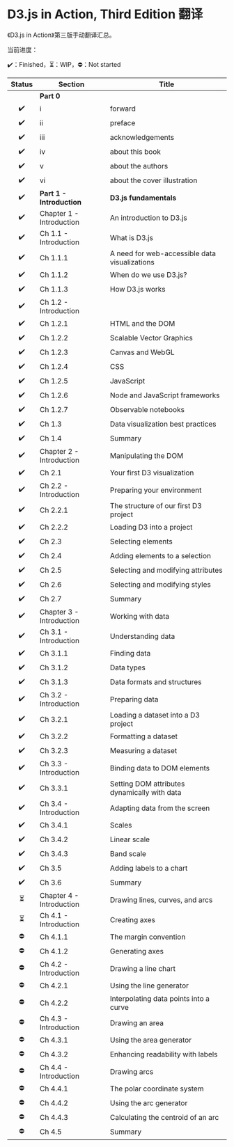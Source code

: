 # D3.js in Action, Third Edition 翻译

《D3.js in Action》第三版手动翻译汇总。

当前进度：

:heavy_check_mark:：Finished，:hourglass_flowing_sand:：WIP，:no_entry:：Not started

|          Status          | Section                   | Title                                         |
| :----------------------: | ------------------------- | --------------------------------------------- |
|                          | **Part 0**                |                                               |
|    :heavy_check_mark:    | i                         | forward                                       |
|    :heavy_check_mark:    | ii                        | preface                                       |
|    :heavy_check_mark:    | iii                       | acknowledgements                              |
|    :heavy_check_mark:    | iv                        | about this book                               |
|    :heavy_check_mark:    | v                         | about the authors                             |
|    :heavy_check_mark:    | vi                        | about the cover illustration                  |
|    :heavy_check_mark:    | **Part 1 - Introduction** | **D3.js fundamentals**                        |
|    :heavy_check_mark:    | Chapter 1 - Introduction  | An introduction to D3.js                      |
|    :heavy_check_mark:    | Ch 1.1 - Introduction     | What is D3.js                                 |
|    :heavy_check_mark:    | Ch 1.1.1                  | A need for web-accessible data visualizations |
|    :heavy_check_mark:    | Ch 1.1.2                  | When do we use D3.js?                         |
|    :heavy_check_mark:    | Ch 1.1.3                  | How D3.js works                               |
|    :heavy_check_mark:    | Ch 1.2 - Introduction     |                                               |
|    :heavy_check_mark:    | Ch 1.2.1                  | HTML and the DOM                              |
|    :heavy_check_mark:    | Ch 1.2.2                  | Scalable Vector Graphics                      |
|    :heavy_check_mark:    | Ch 1.2.3                  | Canvas and WebGL                              |
|    :heavy_check_mark:    | Ch 1.2.4                  | CSS                                           |
|    :heavy_check_mark:    | Ch 1.2.5                  | JavaScript                                    |
|    :heavy_check_mark:    | Ch 1.2.6                  | Node and JavaScript frameworks                |
|    :heavy_check_mark:    | Ch 1.2.7                  | Observable notebooks                          |
|    :heavy_check_mark:    | Ch 1.3                    | Data visualization best practices             |
|    :heavy_check_mark:    | Ch 1.4                    | Summary                                       |
|    :heavy_check_mark:    | Chapter 2 - Introduction  | Manipulating the DOM                          |
|    :heavy_check_mark:    | Ch 2.1                    | Your first D3 visualization                   |
|    :heavy_check_mark:    | Ch 2.2 - Introduction     | Preparing your environment                    |
|    :heavy_check_mark:    | Ch 2.2.1                  | The structure of our first D3 project         |
|    :heavy_check_mark:    | Ch 2.2.2                  | Loading D3 into a project                     |
|    :heavy_check_mark:    | Ch 2.3                    | Selecting elements                            |
|    :heavy_check_mark:    | Ch 2.4                    | Adding elements to a selection                |
|    :heavy_check_mark:    | Ch 2.5                    | Selecting and modifying attributes            |
|    :heavy_check_mark:    | Ch 2.6                    | Selecting and modifying styles                |
|    :heavy_check_mark:    | Ch 2.7                    | Summary                                       |
|    :heavy_check_mark:    | Chapter 3 - Introduction  | Working with data                             |
|    :heavy_check_mark:    | Ch 3.1 - Introduction     | Understanding data                            |
|    :heavy_check_mark:    | Ch 3.1.1                  | Finding data                                  |
|    :heavy_check_mark:    | Ch 3.1.2                  | Data types                                    |
|    :heavy_check_mark:    | Ch 3.1.3                  | Data formats and structures                   |
|    :heavy_check_mark:    | Ch 3.2 - Introduction     | Preparing data                                |
|    :heavy_check_mark:    | Ch 3.2.1                  | Loading a dataset into a D3 project           |
|    :heavy_check_mark:    | Ch 3.2.2                  | Formatting a dataset                          |
|    :heavy_check_mark:    | Ch 3.2.3                  | Measuring a dataset                           |
|    :heavy_check_mark:    | Ch 3.3 - Introduction     | Binding data to DOM elements                  |
|    :heavy_check_mark:    | Ch 3.3.1                  | Setting DOM attributes dynamically with data  |
|    :heavy_check_mark:    | Ch 3.4 - Introduction     | Adapting data from the screen                 |
|    :heavy_check_mark:    | Ch 3.4.1                  | Scales                                        |
|    :heavy_check_mark:    | Ch 3.4.2                  | Linear scale                                  |
|    :heavy_check_mark:    | Ch 3.4.3                  | Band scale                                    |
|    :heavy_check_mark:    | Ch 3.5                    | Adding labels to a chart                      |
|    :heavy_check_mark:    | Ch 3.6                    | Summary                                       |
| :hourglass_flowing_sand: | Chapter 4 - Introduction  | Drawing lines, curves, and arcs               |
| :hourglass_flowing_sand: | Ch 4.1 - Introduction     | Creating axes                                 |
|        :no_entry:        | Ch 4.1.1                  | The margin convention                         |
|        :no_entry:        | Ch 4.1.2                  | Generating axes                               |
|        :no_entry:        | Ch 4.2 - Introduction     | Drawing a line chart                          |
|        :no_entry:        | Ch 4.2.1                  | Using the line generator                      |
|        :no_entry:        | Ch 4.2.2                  | Interpolating data points into a curve        |
|        :no_entry:        | Ch 4.3 - Introduction     | Drawing an area                               |
|        :no_entry:        | Ch 4.3.1                  | Using the area generator                      |
|        :no_entry:        | Ch 4.3.2                  | Enhancing readability with labels             |
|        :no_entry:        | Ch 4.4 - Introduction     | Drawing arcs                                  |
|        :no_entry:        | Ch 4.4.1                  | The polar coordinate system                   |
|        :no_entry:        | Ch 4.4.2                  | Using the arc generator                       |
|        :no_entry:        | Ch 4.4.3                  | Calculating the centroid of an arc            |
|        :no_entry:        | Ch 4.5                    | Summary                                       |

